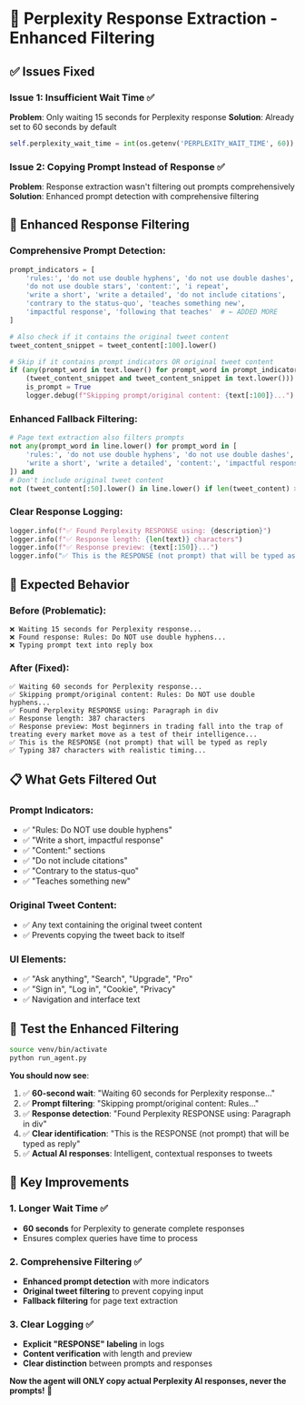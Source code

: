 # 🔧 **Perplexity Response Extraction - Enhanced Filtering**

## ✅ **Issues Fixed**

### **Issue 1: Insufficient Wait Time** ✅
**Problem**: Only waiting 15 seconds for Perplexity response
**Solution**: Already set to 60 seconds by default

```python
self.perplexity_wait_time = int(os.getenv('PERPLEXITY_WAIT_TIME', 60))  # ✅ 60 seconds
```

### **Issue 2: Copying Prompt Instead of Response** ✅
**Problem**: Response extraction wasn't filtering out prompts comprehensively
**Solution**: Enhanced prompt detection with comprehensive filtering

## 🎯 **Enhanced Response Filtering**

### **Comprehensive Prompt Detection**:
```python
prompt_indicators = [
    'rules:', 'do not use double hyphens', 'do not use double dashes', 
    'do not use double stars', 'content:', 'i repeat',
    'write a short', 'write a detailed', 'do not include citations',
    'contrary to the status-quo', 'teaches something new',
    'impactful response', 'following that teaches'  # ← ADDED MORE
]

# Also check if it contains the original tweet content
tweet_content_snippet = tweet_content[:100].lower()

# Skip if it contains prompt indicators OR original tweet content
if (any(prompt_word in text.lower() for prompt_word in prompt_indicators) or
    (tweet_content_snippet and tweet_content_snippet in text.lower())):
    is_prompt = True
    logger.debug(f"Skipping prompt/original content: {text[:100]}...")
```

### **Enhanced Fallback Filtering**:
```python
# Page text extraction also filters prompts
not any(prompt_word in line.lower() for prompt_word in [
    'rules:', 'do not use double hyphens', 'do not use double dashes',
    'write a short', 'write a detailed', 'content:', 'impactful response'
]) and
# Don't include original tweet content
not (tweet_content[:50].lower() in line.lower() if len(tweet_content) > 20 else False)
```

### **Clear Response Logging**:
```python
logger.info(f"✅ Found Perplexity RESPONSE using: {description}")
logger.info(f"✅ Response length: {len(text)} characters")
logger.info(f"✅ Response preview: {text[:150]}...")
logger.info("✅ This is the RESPONSE (not prompt) that will be typed as reply")
```

## 🚀 **Expected Behavior**

### **Before (Problematic)**:
```
❌ Waiting 15 seconds for Perplexity response...
❌ Found response: Rules: Do NOT use double hyphens...
❌ Typing prompt text into reply box
```

### **After (Fixed)**:
```
✅ Waiting 60 seconds for Perplexity response...
✅ Skipping prompt/original content: Rules: Do NOT use double hyphens...
✅ Found Perplexity RESPONSE using: Paragraph in div
✅ Response length: 387 characters
✅ Response preview: Most beginners in trading fall into the trap of treating every market move as a test of their intelligence...
✅ This is the RESPONSE (not prompt) that will be typed as reply
✅ Typing 387 characters with realistic timing...
```

## 📋 **What Gets Filtered Out**

### **Prompt Indicators**:
- ✅ "Rules: Do NOT use double hyphens"
- ✅ "Write a short, impactful response"
- ✅ "Content:" sections
- ✅ "Do not include citations"
- ✅ "Contrary to the status-quo"
- ✅ "Teaches something new"

### **Original Tweet Content**:
- ✅ Any text containing the original tweet content
- ✅ Prevents copying the tweet back to itself

### **UI Elements**:
- ✅ "Ask anything", "Search", "Upgrade", "Pro"
- ✅ "Sign in", "Log in", "Cookie", "Privacy"
- ✅ Navigation and interface text

## 🧪 **Test the Enhanced Filtering**

```bash
source venv/bin/activate
python run_agent.py
```

**You should now see**:
1. ✅ **60-second wait**: "Waiting 60 seconds for Perplexity response..."
2. ✅ **Prompt filtering**: "Skipping prompt/original content: Rules..."
3. ✅ **Response detection**: "Found Perplexity RESPONSE using: Paragraph in div"
4. ✅ **Clear identification**: "This is the RESPONSE (not prompt) that will be typed as reply"
5. ✅ **Actual AI responses**: Intelligent, contextual responses to tweets

## 🎯 **Key Improvements**

### **1. Longer Wait Time** ✅
- **60 seconds** for Perplexity to generate complete responses
- Ensures complex queries have time to process

### **2. Comprehensive Filtering** ✅
- **Enhanced prompt detection** with more indicators
- **Original tweet filtering** to prevent copying input
- **Fallback filtering** for page text extraction

### **3. Clear Logging** ✅
- **Explicit "RESPONSE" labeling** in logs
- **Content verification** with length and preview
- **Clear distinction** between prompts and responses

**Now the agent will ONLY copy actual Perplexity AI responses, never the prompts!** 🎉
